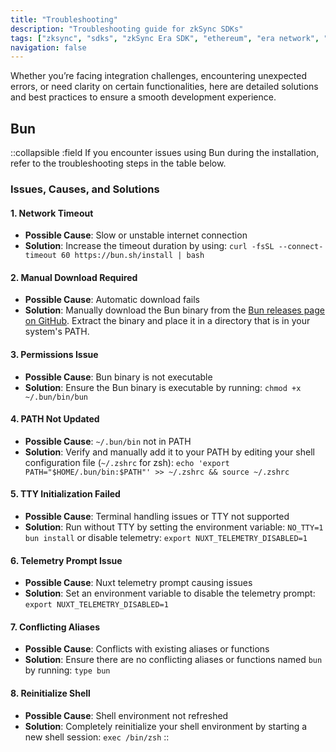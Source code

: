 ```yaml
---
title: "Troubleshooting"
description: "Troubleshooting guide for zkSync SDKs"
tags: ["zksync", "sdks", "zkSync Era SDK", "ethereum", "era network", "troubleshooting"]
navigation: false
---
```


Whether you’re facing integration challenges, encountering unexpected errors, or need clarity on certain functionalities,
here are detailed solutions and best practices to ensure a smooth development experience.

## Bun

  ::collapsible
    :field If you encounter issues using Bun during the installation, refer to the troubleshooting steps in the table below.

### Issues, Causes, and Solutions

#### 1. Network Timeout

- **Possible Cause**: Slow or unstable internet connection
- **Solution**: Increase the timeout duration by using: `curl -fsSL --connect-timeout 60 https://bun.sh/install | bash`

#### 2. Manual Download Required

- **Possible Cause**: Automatic download fails
- **Solution**: Manually download the Bun binary from the [Bun releases page on GitHub](https://github.com/oven-sh/bun/releases/latest).
  Extract the binary and place it in a directory that is in your system's PATH.

#### 3. Permissions Issue

- **Possible Cause**: Bun binary is not executable
- **Solution**: Ensure the Bun binary is executable by running: `chmod +x ~/.bun/bin/bun`

#### 4. PATH Not Updated

- **Possible Cause**: `~/.bun/bin` not in PATH
- **Solution**: Verify and manually add it to your PATH by editing your shell configuration file (`~/.zshrc` for zsh):
  `echo 'export PATH="$HOME/.bun/bin:$PATH"' >> ~/.zshrc && source ~/.zshrc`

#### 5. TTY Initialization Failed

- **Possible Cause**: Terminal handling issues or TTY not supported
- **Solution**: Run without TTY by setting the environment variable: `NO_TTY=1 bun install` or disable telemetry:
  `export NUXT_TELEMETRY_DISABLED=1`

#### 6. Telemetry Prompt Issue

- **Possible Cause**: Nuxt telemetry prompt causing issues
- **Solution**: Set an environment variable to disable the telemetry prompt: `export NUXT_TELEMETRY_DISABLED=1`

#### 7. Conflicting Aliases

- **Possible Cause**: Conflicts with existing aliases or functions
- **Solution**: Ensure there are no conflicting aliases or functions named `bun` by running: `type bun`

#### 8. Reinitialize Shell

- **Possible Cause**: Shell environment not refreshed
- **Solution**: Completely reinitialize your shell environment by starting a new shell session: `exec /bin/zsh`
  ::
